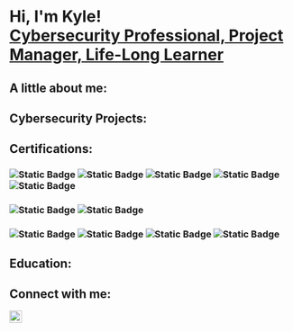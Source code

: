 <h1>Hi, I'm Kyle! <br/><a href="https://github.com/KREUW"> 
</a> <a href="https://www.linkedin.com/in/kyle-r-whitney/">Cybersecurity Professional, Project Manager, Life-Long Learner</a>
</h1>

<h2> A little about me: </h2>

<h2> Cybersecurity Projects: </h2>

<h2> Certifications: </h2>

<h3> 
  
  ![Static Badge](https://img.shields.io/badge/CompTIA_PenTest%2B%20-%20red) ![Static Badge](https://img.shields.io/badge/CompTIA_CySA%2B%20-%20red) ![Static Badge](https://img.shields.io/badge/CompTIA_Network%2B%20-%20red) ![Static Badge](https://img.shields.io/badge/CompTIA_A%2B%20-%20red) ![Static Badge](https://img.shields.io/badge/CompTIA_Cloud_Essential%2B%20-%20red) </h3>
<h3> 
  
  ![Static Badge](https://img.shields.io/badge/PMI_Project_Management_Professional_(PMP)%20-%20blue)  ![Static Badge](https://img.shields.io/badge/PMI_Certified_Associate_in_Management_Professional_(CAPM)%20-%20darkorange)
 
  </h3>
<h3>

![Static Badge](https://img.shields.io/badge/AWS_Certified_Cloud_Practitioner%20-%20black) ![Static Badge](https://img.shields.io/badge/ISC2_Certified_in_Cybersecurity_(CC)%20-%20green) ![Static Badge](https://img.shields.io/badge/LPI_Linux_Essentials%20-%20gold)
![Static Badge](https://img.shields.io/badge/AXELOS_ITILv4_Foundation%20-%20black)



</h3>



<h2> Education: </h2>

<h2> Connect with me: </h2>

[<img align="left" alt="JoshMadakor | LinkedIn" width="22px" src="https://cdn.jsdelivr.net/npm/simple-icons@v3/icons/linkedin.svg" />][linkedin]

[linkedin]: https://linkedin.com/in/kyle-r-whitney

<!--
**joshmadakor1/joshmadakor1** is a ✨ _special_ ✨ repository because its `README.md` (this file) appears on your GitHub profile.

Here are some ideas to get you started:

- 🔭 I’m currently working on ...
- 🌱 I’m currently learning ...
- 👯 I’m looking to collaborate on ...
- 🤔 I’m looking for help with ...
- 💬 Ask me about ...
- 📫 How to reach me: ...
- 😄 Pronouns: ...
- ⚡ Fun fact: ...
-->
